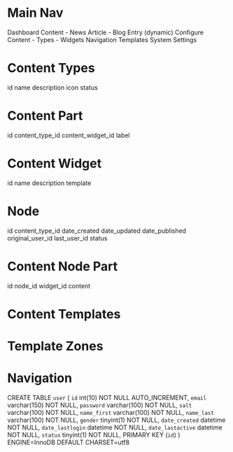 Main Nav
========
Dashboard
Content
	- News Article
	- Blog Entry
	(dynamic)
Configure Content
	- Types
	- Widgets
Navigation
Templates
System Settings

Content Types
=============

id
name
description
icon
status



Content Part
=============

id
content_type_id
content_widget_id
label



Content Widget
==============
id
name
description
template





Node
=============

id
content_type_id
date_created
date_updated
date_published
original_user_id
last_user_id
status



Content Node Part
=================

id
node_id
widget_id
content





Content Templates
=================




Template Zones
==============








Navigation
==========














CREATE TABLE `user` (
	`id` int(10) NOT NULL AUTO_INCREMENT,
	`email` varchar(150) NOT NULL,
	`password` varchar(100) NOT NULL,
	`salt` varchar(100) NOT NULL,
	`name_first` varchar(100) NOT NULL,
	`name_last` varchar(100) NOT NULL,
	`gender` tinyint(1) NOT NULL,
	`date_created` datetime NOT NULL,
	`date_lastlogin` datetime NOT NULL,
	`date_lastactive` datetime NOT NULL,
	`status` tinyint(1) NOT NULL,
	PRIMARY KEY (`id`)
) ENGINE=InnoDB DEFAULT CHARSET=utf8




